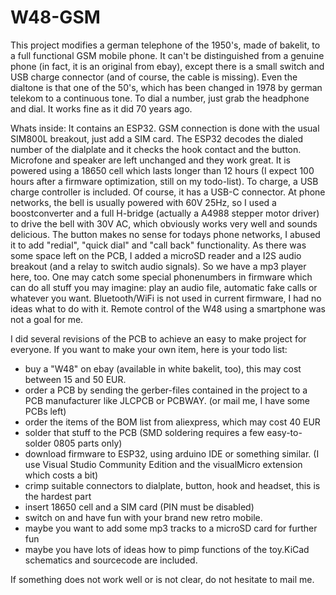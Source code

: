 # W48-GSM
This project modifies a german telephone of the 1950's, made of bakelit, to a full functional GSM mobile phone.
It can't be distinguished from a genuine phone (in fact, it is an original from ebay), except there is a small switch 
and USB charge connector (and of course, the cable is missing).
Even the dialtone is that one of the 50's, which has been changed in 1978 by german telekom to a continuous tone.
To dial a number, just grab the headphone and dial. It works fine as it did 70 years ago.

Whats inside:
It contains an ESP32. GSM connection is done with the usual SIM800L breakout, just add a SIM card.
The ESP32 decodes the dialed number of the dialplate and it checks the hook contact and the button.
Microfone and speaker are left unchanged and they work great.
It is powered using a 18650 cell which lasts longer than 12 hours (I expect 100 hours after a firmware optimization, still on my todo-list).
To charge, a USB charge controller is included. Of course, it has a USB-C connector.
At phone networks, the bell is usually powered with 60V 25Hz, so I used a boostconverter and a full H-bridge (actually a A4988 
stepper motor driver) to drive the bell with 30V AC, which obviously works very well and sounds delicious.
The button makes no sense for todays phone networks, I abused it to add "redial", "quick dial" and "call back" functionality.
As there was some space left on the PCB, I added a microSD reader and a I2S audio breakout (and a relay to switch audio signals). 
So we have a mp3 player here, too. One may catch some special phonenumbers in firmware which can do all stuff you may imagine: 
play an audio file, automatic fake calls or whatever you want. Bluetooth/WiFi is not used in current firmware, I had no ideas what to do with it.
Remote control of the W48 using a smartphone was not a goal for me.

I did several revisions of the PCB to achieve an easy to make project for everyone.
If you want to make your own item, here is your todo list:
- buy a "W48" on ebay (available in white bakelit, too), this may cost between 15 and 50 EUR.
- order a PCB by sending the gerber-files contained in the project to a PCB manufacturer like JLCPCB or PCBWAY. (or mail me, I have some PCBs left)
- order the items of the BOM list from aliexpress, which may cost 40 EUR
- solder that stuff to the PCB (SMD soldering requires a few easy-to-solder 0805 parts only)
- download firmware to ESP32, using arduino IDE or something similar. (I use Visual Studio Community Edition and the visualMicro extension which costs a bit)
- crimp suitable connectors to dialplate, button, hook and headset, this is the hardest part
- insert 18650 cell and a SIM card (PIN must be disabled)
- switch on and have fun with your brand new retro mobile.
- maybe you want to add some mp3 tracks to a microSD card for further fun
- maybe you have lots of ideas how to pimp functions of the toy.KiCad schematics and sourcecode are included.

If something does not work well or is not clear, do not hesitate to mail me.

